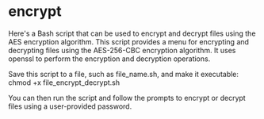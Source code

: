 # encrypt
Here's a Bash script that can be used to encrypt and decrypt files using the AES encryption algorithm.
This script provides a menu for encrypting and decrypting files using the AES-256-CBC encryption algorithm. It uses openssl to perform the encryption and decryption operations.

Save this script to a file, such as file_name.sh, and make it executable:
chmod +x file_encrypt_decrypt.sh

You can then run the script and follow the prompts to encrypt or decrypt files using a user-provided password.
